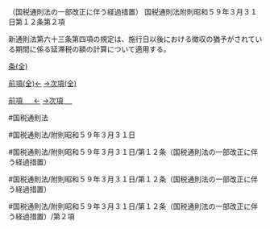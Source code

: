 （国税通則法の一部改正に伴う経過措置）
国税通則法附則昭和５９年３月３１日第１２条第２項

新通則法第六十三条第四項の規定は、施行日以後における徴収の猶予がされている期間に係る延滞税の額の計算について適用する。

[条(全)](国税通則法＿＿＿＿附則昭和５９年３月３１日第１２条_.md)

[前項(全)←](国税通則法＿＿＿＿附則昭和５９年３月３１日第１２条第１項_.md)    [→次項(全)](国税通則法＿＿＿＿附則昭和５９年３月３１日第１２条第３項_.md)

[前項 　 ←](国税通則法＿＿＿＿附則昭和５９年３月３１日第１２条第１項.md)    [→次項 　 ](国税通則法＿＿＿＿附則昭和５９年３月３１日第１２条第３項.md)



#国税通則法

#国税通則法/附則昭和５９年３月３１日

#国税通則法/附則昭和５９年３月３１日/第１２条（国税通則法の一部改正に伴う経過措置）

#国税通則法/附則昭和５９年３月３１日/第１２条（国税通則法の一部改正に伴う経過措置）

#国税通則法/附則昭和５９年３月３１日/第１２条（国税通則法の一部改正に伴う経過措置）/第２項

